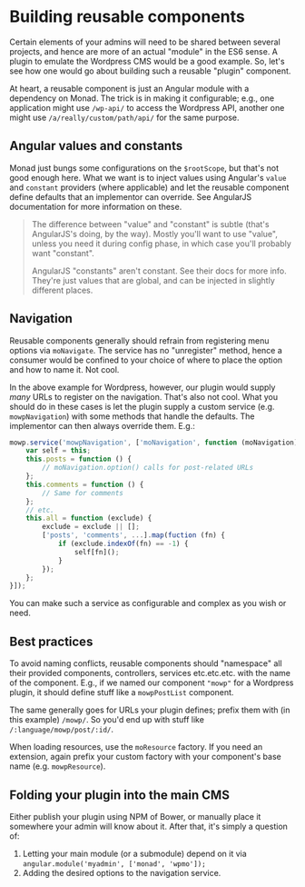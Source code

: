 # Building reusable components
Certain elements of your admins will need to be shared between several projects,
and hence are more of an actual "module" in the ES6 sense. A plugin to emulate
the Wordpress CMS would be a good example. So, let's see how one would go about
building such a reusable "plugin" component.

At heart, a reusable component is just an Angular module with a dependency on
Monad. The trick is in making it configurable; e.g., one application might use
`/wp-api/` to access the Wordpress API, another one might use
`/a/really/custom/path/api/` for the same purpose.

## Angular values and constants
Monad just bungs some configurations on the `$rootScope`, but that's not good
enough here. What we want is to inject values using Angular's `value` and
`constant` providers (where applicable) and let the reusable component define
defaults that an implementor can override. See AngularJS documentation for more
information on these.

> The difference between "value" and "constant" is subtle (that's AngularJS's
> doing, by the way). Mostly you'll want to use "value", unless you need it
> during config phase, in which case you'll probably want "constant".
>
> AngularJS "constants" aren't constant. See their docs for more info. They're
> just values that are global, and can be injected in slightly different places.

## Navigation
Reusable components generally should refrain from registering menu options via
`moNavigate`. The service has no "unregister" method, hence a consumer would be
confined to your choice of where to place the option and how to name it. Not
cool.

In the above example for Wordpress, however, our plugin would supply _many_ URLs
to register on the navigation. That's also not cool. What you should do in these
cases is let the plugin supply a custom service (e.g. `mowpNavigation`) with
some methods that handle the defaults. The implementor can then always override
them. E.g.:

```javascript
mowp.service('mowpNavigation', ['moNavigation', function (moNavigation) {
    var self = this;
    this.posts = function () {
        // moNavigation.option() calls for post-related URLs
    };
    this.comments = function () {
        // Same for comments
    };
    // etc.
    this.all = function (exclude) {
        exclude = exclude || [];
        ['posts', 'comments', ...].map(fuction (fn) {
            if (exclude.indexOf(fn) == -1) {
                self[fn]();
            }
        });
    };
}]);
```

You can make such a service as configurable and complex as you wish or need.

## Best practices
To avoid naming conflicts, reusable components should "namespace" all their
provided components, controllers, services etc.etc.etc. with the name of the
component. E.g., if we named our component `"mowp"` for a Wordpress plugin, it
should define stuff like a `mowpPostList` component.

The same generally goes for URLs your plugin defines; prefix them with (in this
example) `/mowp/`. So you'd end up with stuff like `/:language/mowp/post/:id/`.

When loading resources, use the `moResource` factory. If you need an extension,
again prefix your custom factory with your component's base name (e.g.
`mowpResource`).

## Folding your plugin into the main CMS
Either publish your plugin using NPM of Bower, or manually place it somewhere
your admin will know about it. After that, it's simply a question of:

1. Letting your main module (or a submodule) depend on it via
   `angular.module('myadmin', ['monad', 'wpmo']);`
2. Adding the desired options to the navigation service.


